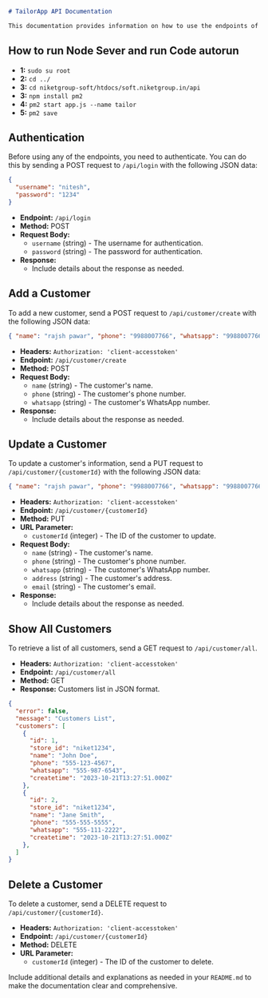 ````markdown
# TailorApp API Documentation

This documentation provides information on how to use the endpoints of the TailorApp API.

````
## How to run Node Sever and run Code autorun

 - **1:**  `sudo su root`
 - **2:**  `cd ../`
 - **3:**  `cd niketgroup-soft/htdocs/soft.niketgroup.in/api`
 - **3:**  `npm install pm2`
 - **4:**  `pm2 start app.js --name tailor`
 - **5:**  `pm2 save`
  

## Authentication

Before using any of the endpoints, you need to authenticate. You can do this by sending a POST request to `/api/login` with the following JSON data:

```json
{
  "username": "nitesh",
  "password": "1234"
}
```

- **Endpoint:** `/api/login`
- **Method:** POST
- **Request Body:**
  - `username` (string) - The username for authentication.
  - `password` (string) - The password for authentication.
- **Response:**
  - Include details about the response as needed.

## Add a Customer

To add a new customer, send a POST request to `/api/customer/create` with the following JSON data:

```json
{ "name": "rajsh pawar", "phone": "9988007766", "whatsapp": "9988007766" }
```

- **Headers:** `Authorization: 'client-accesstoken'`
- **Endpoint:** `/api/customer/create`
- **Method:** POST
- **Request Body:**
  - `name` (string) - The customer's name.
  - `phone` (string) - The customer's phone number.
  - `whatsapp` (string) - The customer's WhatsApp number.
- **Response:**
  - Include details about the response as needed.

## Update a Customer

To update a customer's information, send a PUT request to `/api/customer/{customerId}` with the following JSON data:

```json
{ "name": "rajsh pawar", "phone": "9988007766", "whatsapp": "9988007766" }
```

- **Headers:** `Authorization: 'client-accesstoken'`
- **Endpoint:** `/api/customer/{customerId}`
- **Method:** PUT
- **URL Parameter:**
  - `customerId` (integer) - The ID of the customer to update.
- **Request Body:**
  - `name` (string) - The customer's name.
  - `phone` (string) - The customer's phone number.
  - `whatsapp` (string) - The customer's WhatsApp number.
  - `address` (string) - The customer's address.
  - `email` (string) - The customer's email.
- **Response:**
  - Include details about the response as needed.

## Show All Customers

To retrieve a list of all customers, send a GET request to `/api/customer/all`.

- **Headers:** `Authorization: 'client-accesstoken'`
- **Endpoint:** `/api/customer/all`
- **Method:** GET
- **Response:** Customers list in JSON format.

```json
{
  "error": false,
  "message": "Customers List",
  "customers": [
    {
      "id": 1,
      "store_id": "niket1234",
      "name": "John Doe",
      "phone": "555-123-4567",
      "whatsapp": "555-987-6543",
      "createtime": "2023-10-21T13:27:51.000Z"
    },
    {
      "id": 2,
      "store_id": "niket1234",
      "name": "Jane Smith",
      "phone": "555-555-5555",
      "whatsapp": "555-111-2222",
      "createtime": "2023-10-21T13:27:51.000Z"
    },
  ]
}
```

## Delete a Customer

To delete a customer, send a DELETE request to `/api/customer/{customerId}`.

- **Headers:** `Authorization: 'client-accesstoken'`
- **Endpoint:** `/api/customer/{customerId}`
- **Method:** DELETE
- **URL Parameter:**
  - `customerId` (integer) - The ID of the customer to delete.

Include additional details and explanations as needed in your `README.md` to make the documentation clear and comprehensive.

```

```
